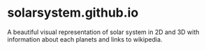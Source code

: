 # solarsystem.github.io
A beautiful visual representation of solar system in 2D and 3D 
with information about each planets and links to wikipedia. 

